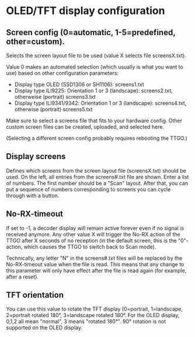 # OLED/TFT display configuration

## Screen config (0=automatic, 1-5=predefined, other=custom).
Selects the screen layout file to be used (value X selects file screensX.txt).

Value 0 makes an automated selection (which usually is what you want to use) based on other configuration parameters:
* Display type OLED (SSD1306 or SH1106): screens1.txt
* Display type ILI9225: Orientation 1 or 3 (landscape): screens2.txt, otherweise (portrait) screens3.txt
* Display type ILI9341/9342: Orientation 1 or 3 (landscape): screens4.txt, otherwise (portrait) screens5.txt

Make sure to select a screens file that fits to your hardware config.
Other custom screen files can be created, uploaded, and selected here.

(Selecting a different screen config probably requires rebooting the TTGO.)

## Display screens
Defines which screens from the screen layout file (screensX.txt) should be used. On the left, all entries from the screens#.txt file are shown. Enter a list of numbers. The first number should be a "Scan" layout. After that, you can put a sequence of numbers corresponding to screens you can cycle through with a button.

## No-RX-timeout
If set to -1, a decoder display will remain active forever even if no signal is received anymore. Any other value X will trigger the No-RX action of the TTGO after X seconds of no reception (in the default screen, this is the "0"-action, which causes the TTGO to switch back to Scan mode).

Technically, any letter "N" in the screens#.txt files will be replaced by the No-RX-timeout value when the file is read. This means that any change to this parameter will only have effect after the file is read again (for example, after a reset). 

## TFT orientation
You can use this value to rotate the TFT display (0=portrait, 1=landscape, 2=portrait rotated 180°, 3=landscape rotated 180°.
For the OLED display, 0,1,2 all mean "normal", 3 means "rotated 180°". 90° rotation is not supported on the OLED display.
